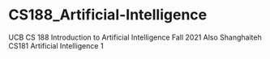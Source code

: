 # CS188_Artificial-Intelligence
UCB CS 188 Introduction to Artificial Intelligence Fall 2021
Also Shanghaiteh CS181 Artificial Intelligence 1
